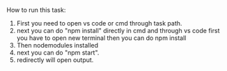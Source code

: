 How to run this task:

1. First you need to open vs code or cmd through task path.
2. next you can do "npm install" directly in cmd and through vs code first you have to open new terminal then you can do npm install
3. Then nodemodules installed
4. next you can do "npm start".
5. redirectly will open output.